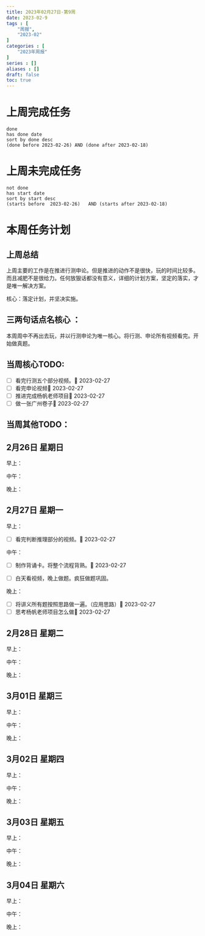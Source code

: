 ```yaml
---
title: 2023年02月27日-第9周
date: 2023-02-9
tags : [
	"周报",
	"2023-02"
]
categories : [
	"2023年周报"
]
series : []
aliases : []
draft: false
toc: true
---
```

# 上周完成任务
```tasks
done
has done date
sort by done desc
(done before 2023-02-26) AND (done after 2023-02-18)
```

# 上周未完成任务
```tasks
not done
has start date
sort by start desc
(starts before  2023-02-26)   AND (starts after 2023-02-18) 

```


# 本周任务计划

## 上周总结
上周主要的工作是在推进行测申论。但是推进的动作不是很快，玩的时间比较多。而且减肥不是很给力。任何放狠话都没有意义，详细的计划方案，坚定的落实，才是唯一解决方案。

核心：落定计划，并坚决实施。



## 三两句话点名核心 ：

本周周中不再出去玩，并以行测申论为唯一核心。将行测、申论所有视频看完。开始做真题。

## 当周核心TODO:
- [ ] 看完行测五个部分视频。🛫 2023-02-27 
- [ ] 看完申论视频🛫 2023-02-27 
- [ ] 推进完成杨帆老师项目🛫 2023-02-27 
- [ ] 做一张广州卷子🛫 2023-02-27 

## 当周其他TODO：



## 2月26日 星期日  
早上：

中午：

晚上：

## 2月27日 星期一  
早上：
- [ ] 看完判断推理部分的视频。🛫 2023-02-27 


中午：
- [ ] 制作背诵卡。将整个流程背熟。🛫 2023-02-27 
- [ ] 白天看视频，晚上做题。疯狂做题巩固。


晚上：
- [ ] 将讲义所有题按照思路做一遍。（应用思路）🛫 2023-02-27 
- [ ] 思考杨帆老师项目怎么做🛫 2023-02-27 

## 2月28日 星期二  
早上：

中午：

晚上：

## 3月01日 星期三  
早上：

中午：

晚上：

## 3月02日 星期四  
早上：

中午：

晚上：

## 3月03日 星期五  
早上：

中午：

晚上：

## 3月04日 星期六  
早上：

中午：

晚上：




